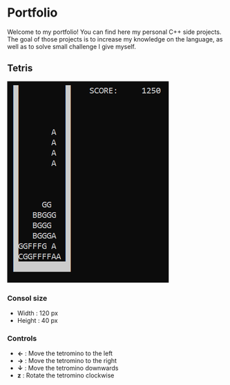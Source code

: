 # Portfolio
Welcome to my portfolio! You can find here my personal C++ side projects. The goal of those projects is to increase my knowledge on the language, as well as to solve small challenge I give myself.

## Tetris
![TETRIS](https://github.com/Rouiller/Portfolio/blob/master/screenshots/tetris.PNG)

### Consol size
* Width : 120 px
* Height : 40 px

### Controls
* __&larr;__ : Move the tetromino to the left
* __&rarr;__ : Move the tetromino to the right
* __&darr;__  : Move the tetromino downwards
* __z__ : Rotate the tetromino clockwise